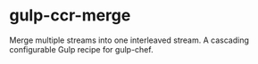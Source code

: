 # gulp-ccr-merge
Merge multiple streams into one interleaved stream. A cascading configurable Gulp recipe for gulp-chef.
